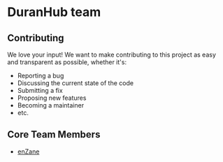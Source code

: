 # DuranHub team

## Contributing

We love your input! We want to make contributing to this project as easy and transparent as possible, whether it's:

- Reporting a bug
- Discussing the current state of the code
- Submitting a fix
- Proposing new features
- Becoming a maintainer
- etc.

## Core Team Members

- [enZane](https://github.com/enZane)